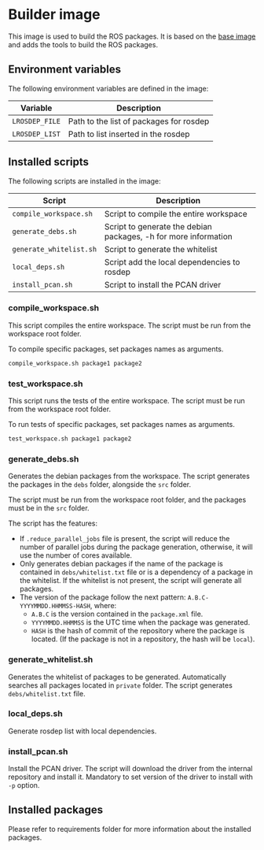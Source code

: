 # Builder image

This image is used to build the ROS packages. It is based on the [base image](../base/README.md) and adds the tools to build the ROS packages.

## Environment variables

The following environment variables are defined in the image:

| Variable | Description |
|----------|-------------|
| `LROSDEP_FILE` | Path to the list of packages for rosdep |
| `LROSDEP_LIST` | Path to list inserted in the rosdep |

## Installed scripts

The following scripts are installed in the image:

| Script | Description |
|--------|-------------|
| `compile_workspace.sh` | Script to compile the entire workspace |
| `generate_debs.sh` | Script to generate the debian packages, -h for more information |
| `generate_whitelist.sh` | Script to generate the whitelist |
| `local_deps.sh` | Script add the local dependencies to rosdep |
| `install_pcan.sh` | Script to install the PCAN driver |

### compile_workspace.sh

This script compiles the entire workspace. The script must be run from the workspace root folder.

To compile specific packages, set packages names as arguments.

```bash
compile_workspace.sh package1 package2
```

### test_workspace.sh

This script runs the tests of the entire workspace. The script must be run from the workspace root folder.

To run tests of specific packages, set packages names as arguments.

```bash
test_workspace.sh package1 package2
```

### generate_debs.sh

Generates the debian packages from the workspace. The script generates the packages in the `debs` folder, alongside the `src` folder.

The script must be run from the workspace root folder, and the packages must be in the `src` folder.

The script has the features:

- If `.reduce_parallel_jobs` file is present, the script will reduce the number of parallel jobs during the package generation, otherwise, it will use the number of cores available.
- Only generates debian packages if the name of the package is contained in `debs/whitelist.txt` file or is a dependency of a package in the whitelist. If the whitelist is not present, the script will generate all packages.
- The version of the package follow the next pattern: `A.B.C-YYYYMMDD.HHMMSS-HASH`, where:
  - `A.B.C` is the version contained in the `package.xml` file.
  - `YYYYMMDD.HHMMSS` is the UTC time when the package was generated.
  - `HASH` is the hash of commit of the repository where the package is located. (If the package is not in a repository, the hash will be `local`).

### generate_whitelist.sh

Generates the whitelist of packages to be generated. Automatically searches all packages located in `private` folder. The script generates `debs/whitelist.txt` file.

### local_deps.sh

Generate rosdep list with local dependencies.

### install_pcan.sh

Install the PCAN driver. The script will download the driver from the internal repository and install it. Mandatory to set version of the driver to install with `-p` option.

## Installed packages

Please refer to requirements folder for more information about the installed packages.
